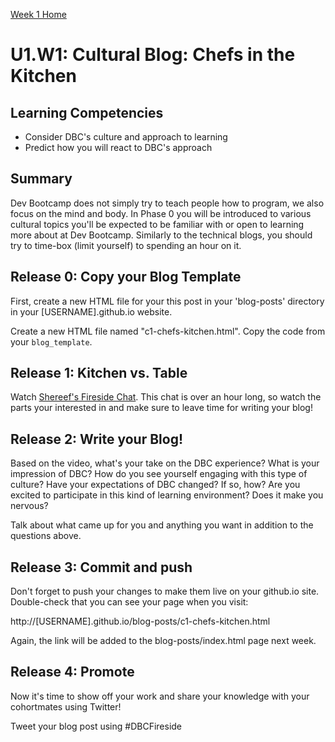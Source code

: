 [Week 1 Home](./)

# U1.W1: Cultural Blog: Chefs in the Kitchen

## Learning Competencies
- Consider DBC's culture and approach to learning
- Predict how you will react to DBC's approach

## Summary
Dev Bootcamp does not simply try to teach people how to program, we also focus on the mind and body. In Phase 0 you will be introduced to various cultural topics you'll be expected to be familiar with or open to learning more about at Dev Bootcamp. Similarly to the technical blogs, you should try to time-box (limit yourself) to spending an hour on it.

## Release 0: Copy your Blog Template
First, create a new HTML file for your this post in your 'blog-posts' directory in your [USERNAME].github.io website.

Create a new HTML file named "c1-chefs-kitchen.html". Copy the code from your `blog_template`.

## Release 1: Kitchen vs. Table
Watch [Shereef's Fireside Chat](http://vimeo.com/85001014). This chat is over an hour long, so watch the parts your interested in and make sure to leave time for writing your blog!

## Release 2: Write your Blog!
Based on the video, what's your take on the DBC experience? What is your impression of DBC? How do you see yourself engaging with this type of culture?
Have your expectations of DBC changed? If so, how? Are you excited to participate in this kind of learning environment? Does it make you nervous?

Talk about what came up for you and anything you want in addition to the questions above.

## Release 3: Commit and push
Don't forget to push your changes to make them live on your github.io site. Double-check that you can see your page when you visit:

http://[USERNAME].github.io/blog-posts/c1-chefs-kitchen.html

Again, the link will be added to the blog-posts/index.html page next week.

## Release 4: Promote
Now it's time to show off your work and share your knowledge with your cohortmates using Twitter!

Tweet your blog post using #DBCFireside
